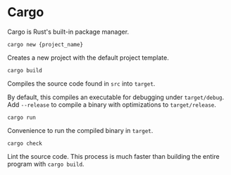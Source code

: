 # Cargo

Cargo is Rust's built-in package manager.

`cargo new {project_name}`

Creates a new project with the default project template.

`cargo build`

Compiles the source code found in `src` into `target`.

By default, this compiles an executable for debugging under `target/debug`. Add `--release` to compile a binary with optimizations to `target/release`.

`cargo run`

Convenience to run the compiled binary in `target`.

`cargo check`

Lint the source code. This process is much faster than building the entire program with `cargo build`.
